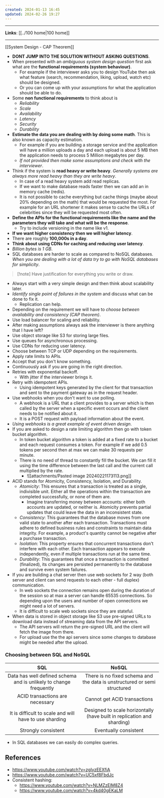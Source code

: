 ```yaml
---
created: 2024-01-13 16:45
updated: 2024-02-26 19:27
---
```

---
**Links**: [[../100 home|100 home]]

---

[[System Design - CAP Theorem]]

- **DONT JUMP INTO THE SOLUTION WITHOUT ASKING QUESTIONS**.
- When presented with an *ambiguous system design question* first ask what are the **functional requirements (system behaviour)**.
	- For example if the interviewer asks you to design YouTube then ask what feature (search, recommendation, liking, upload, watch etc) should be designed.
	- Or you can come up with your assumptions for what the application should be able to do.
- Some **non functional requirements** to think about is 
	- *Reliability*
	- *Scale*
	- *Availability*
	- *Latency*
	- *Security*
	- *Durability*
- **Estimate the data you are dealing with by doing some math**. This is also known as capacity estimation.
	- For example if you are building a storage service and the application will have a million uploads a day and each upload is about 5 MB then the application needs to process 5 Million megabytes per day.
	- *If not provided then make some assumptions and check with the interviewer*.
- Think if the system is **read heavy or write heavy**. *Generally systems are always more read heavy than they are write heavy*.
	- In case of a read heavy system add read replicas.
	- If we want to make database reads faster then we can add an in memory cache (redis).
	- It is not possible to cache everything but cache things (maybe about 20% depending on the math) that would be requested the most. For example for an URL shortener it makes sense to cache the URLs of celebrities since they will be requested most often.
- **Define the APIs for the functional requirements like the name and the parameters they will take and what will be the response**.
	- Try to include versioning in the name like v1.
- **If we want higher consistency then we will higher latency**.
- There are roughly **100,000s in a day**.
- **Think about using CDNs for caching and reducing user latency**.
- *Billion bytes is 1 GB*.
- SQL databases are harder to scale as compared to NoSQL databases. *When you are dealing with a lot of data try to go with NoSQL databases for simplicity*.

> [!note] Have justification for everything you write or draw.

- Always start with a very simple design and then think about scalability later.
- *Identify single point of failures in the system* and discuss what can be done to fix it.
	- Replication can help.
- Depending on the requirement we will have to *choose between availability and consistency (CAP theorem)*.
- Use load balancer for scaling and reliability.
- After making assumptions always ask the interviewer is there anything that I have left?
- Use object storage like S3 for storing large files.
- Use queues for asynchronous processing.
- Use CDNs for reducing user latency.
- Choose between TCP or UDP depending on the requirements.
- Apply rate limits to APIs.
- Accept that you don't know something.
- Continuously ask if you are going in the right direction.
- Retries with exponential backoff. 
	- With jitter if the interviewer brings it.
- Retry with idempotent APIs.
	- Using idempotent keys generated by the client for that transaction and sent to the payment gateway as in the request header.
- Use webhooks when you don't want to use polling.
	- A webhook is a URL that a client provides to a server which is then called by the server when a specific event occurs and the client needs to be notified about it.
	- It is a POST request with payload information about the event.
- *Using webhooks is a great example of event driven design*.
- If you are asked to design a rate limiting algorithm then go with token bucket algorithm.
	- In token bucket algorithm a token is added at a fixed rate to a bucket and each request consumes a token. For example if we add 0.5 tokens per second then at max we can make 30 requests per minute.
	- There is no need of thread to constantly fill the bucket. We can fill it using the time difference between the last call and the current call multiplied by the rate.
		- ![[attachments/Pasted image 20240221173113.png]]
- ACID stands for Atomicity, Consistency, Isolation, and Durability.
	- *Atomicity*: This ensures that a transaction is treated as a single, indivisible unit. Either all the operations within the transaction are completed successfully, or none of them are. 
		- Imagine transferring money between accounts: either both accounts are updated, or neither is. Atomicity prevents partial updates that could leave the data in an inconsistent state.
	- *Consistency*: This guarantees that the database moves from one valid state to another after each transaction. Transactions must adhere to defined business rules and constraints to maintain data integrity. For example, a product's quantity cannot be negative after a purchase transaction. 
	- *Isolation*: This property ensures that concurrent transactions don't interfere with each other. Each transaction appears to execute independently, even if multiple transactions run at the same time.
	- *Durability*: This guarantees that once a transaction is committed (finalized), its changes are persisted permanently to the database and survive even system failures.
- If you are building a chat server then use web sockets for 2 way (both server and client can send requests to each other - full duplex) communication.
	- In web sockets the connection remains open during the duration of the session so at max a server can handle 65535 connections. So depending upon the users and number of open connections we might need a lot of servers.
	- It is difficult to scale web sockets since they are stateful.
- When data is stored in object storage like S3 use pre-signed URLs to download data instead of streaming data from the API servers.
	- The API servers will return the pre-signed URL and the client will fetch the image from there.
	- For upload use the the api servers since some changes to database might be needed after the upload.

### Choosing between SQL and NoSQL
|                                SQL                                |                                  NoSQL                                   |
|:-----------------------------------------------------------------:|:------------------------------------------------------------------------:|
| Data has well defined schema and is unlikely to change frequently | There is no fixed schema and the data is unstructured or semi structured |
|                  ACID transactions are necessary                  |                       Cannot get ACID transactions                       |
|      It is difficult to scale and will have to use sharding       | Designed to scale horizontally (have built in replication and sharding)  |
|                        Strongly consistent                        |                          Eventually consistent                           |

- In SQL databases we can easily do complex queries.

## References
- https://www.youtube.com/watch?v=zgIyzEEXfiA
- https://www.youtube.com/watch?v=UC5xf8FbdJc
- Consistent hashing:
	- https://www.youtube.com/watch?v=NLMZzElM8Z4
	- https://www.youtube.com/watch?v=4kd40gEKaLM